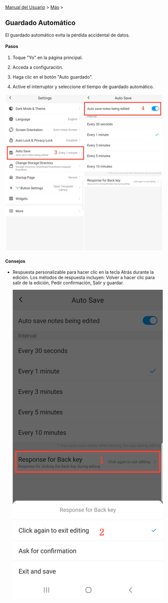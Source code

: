 [Manual del Usuario](/dragonnest/drawnote/manual/es) > [Más](/dragonnest/drawnote/manual/es/more) >

Guardado Automático
---
El guardado automático evita la pérdida accidental de datos.

#### Pasos

1. Toque "Yo" en la página principal.

2. Acceda a configuración.

3. Haga clic en el botón "Auto guardado".

4. Active el interruptor y seleccione el tiempo de guardado automático.

![Guardado Automático 1](imgs/autosave3.png)

#### Consejos
- Respuesta personalizable para hacer clic en la tecla Atrás durante la edición. Los métodos de respuesta incluyen: Volver a hacer clic para salir de la edición, Pedir confirmación, Salir y guardar.

  ![Guardado Automático 3](imgs/autosave2.png)
